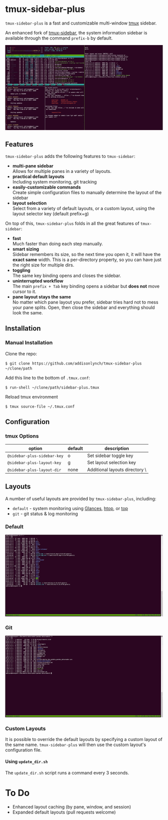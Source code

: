 # tmux-sidebar-plus

``tmux-sidebar-plus`` is a fast and customizable multi-window
[tmux](https://github.com/tmux/tmux) sidebar.

An enhanced fork of [tmux-sidebar](https://github.com/tmux-plugins/tmux-sidebar),
the system information sidebar is available through the command ``prefix-b`` by default.

![tmux-sidebar-plus](/img/detailed_small.gif)

## Features


``tmux-sidebar-plus`` adds the following features to ``tmux-sidebar``:

- **multi-pane sidebar**<br/>
  Allows for multiple panes in a variety of layouts.
- **practical default layouts**</br>
  Including system monitoring, git tracking
- **easily-customizable commands**<br/>
  Create simple configuration files to manually determine the layout of the
  sidebar
- **layout selection**<br/>
  Select from a variety of default layouts, or a custom layout, using the
  layout selector key (default prefix+g)


On top of this, ``tmux-sidebar-plus`` folds in all the great features of
``tmux-sidebar``:

- **fast**<br/>
  Much faster than doing each step manually.
- **smart sizing**<br/>
  Sidebar remembers its size, so the next time you open it, it will have the
  **exact same** width. This is a per-directory property, so you can have just
  the right size for multiple dirs.
- **toggling**<br/>
  The same key binding opens and closes the sidebar.
- **uninterrupted workflow**<br/>
  The main `prefix + Tab` key binding opens a sidebar but **does not** move
  cursor to it.
- **pane layout stays the same**<br/>
  No matter which pane layout you prefer, sidebar tries hard not to mess your
  pane splits. Open, then close the sidebar and everything should look the same.


## Installation

### Manual Installation

Clone the repo:

```
$ git clone https://github.com/addisonlynch/tmux-sidebar-plus ~/clone/path
```

Add this line to the bottom of ``.tmux.conf``:

```
$ run-shell ~/clone/path/sidebar-plus.tmux
```

Reload tmux environment

```
$ tmux source-file ~/.tmux.conf
```

## Configuration


### tmux Options

| option | default | description    |
|-------|------|---|
| ``@sidebar-plus-sidebar-key``  | o | Set sidebar toggle key |
| ``@sidebar-plus-layout-key`` | g | Set layout selection key |
| ``@sidebar-plus-layout-dir`` | none | Additional layouts directory \


## Layouts

A number of useful layouts are provided by ``tmux-sidebar-plus``, including:

* ``default`` - system monitoring using [Glances](https://nicolargo.github.io/glances/),
  [htop](https://hisham.hm/htop/), or [top](https://linux.die.net/man/1/top)
* ``git`` - git status & log monitoring

### Default

![Default Layout](/img/default_small.gif)

### Git

![Git Layout](/img/git_small.gif)

### Custom Layouts

It is possible to override the default layouts by specifying a custom layout of
the same name. ``tmux-sidebar-plus`` will then use the custom layout's
configuration file.

#### Using ``update_dir.sh``

The ``update_dir.sh`` script runs a command every 3 seconds.

# To Do

* Enhanced layout caching (by pane, window, and session)
* Expanded default layouts (pull requests welcome)
